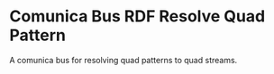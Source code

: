 # Comunica Bus RDF Resolve Quad Pattern

A comunica bus for resolving quad patterns to quad streams.
